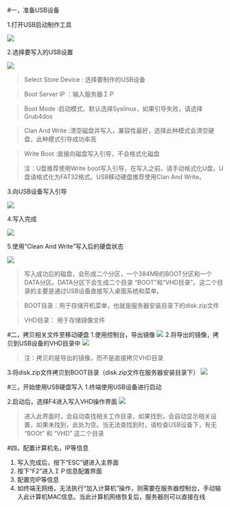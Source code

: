 #一，准备USB设备

1.打开USB启动制作工具

![](/assets/26-1.png)

2.选择要写入的USB设置

![](/assets/26-2.png)





>Select Store Device : 选择要制作的USB设备





>Boot Server IP ：输入服务器ＩＰ



>Boot Mode :启动模式，默认选择Syslinux，如果引导失败，请选择 Grub4dos



>Clan And Write :清空磁盘并写入，兼容性最好，选择此种模式会清空硬盘，此种模式引导成功率高



>Write Boot :直接向磁盘写入引导，不会格式化磁盘

>注：U盘推荐使用Write boot写入引导，在写入之前，请手动格式化U盘，U盘请格式化为FAT32格式。USB移动硬盘推荐使用Clan And Write。





3.向USB设备写入引导

![](/assets/26-3.png)





4.写入完成

![](/assets/26-4.png)





5.使用“Clean And Write”写入后的硬盘状态

![](/assets/26-5.png)



>写入成功后的磁盘，会形成二个分区，一个384MB的BOOT分区和一个DATA分区。DATA分区下会生成二个目录 “BOOT”和“VHD目录”。这二个目录的主要是通过USB设备直接写入桌面系统和菜单。



>BOOT目录：用于存储开机菜单，也就是服务器安装目录下的disk.zip文件



>VHD目录： 用于存储镜像文件





#二，拷贝相关文件至移动硬盘
1.使用控制台，导出镜像
![](/assets/27-1.png)
2.将导出的镜像，拷贝到USB设备的VHD目录中
![](/assets/27-2.png)
> 注：拷贝的是导出的镜像，而不是直接拷贝VHD目录


3.将disk.zip文件拷贝到BOOT目录（disk.zip文件在服务器安装目录下）
![](/assets/27-3.png)


#三，开始使用USB硬盘写入
1.终端使用USB设备进行启动

2.启动后，选择F4进入写入VHD操作界面
![](/assets/27-4.png)

>进入此界面时，会自动查找相关工作目录，如果找到，会自动显示相关设置，如果未找到，此处为空。当无法查找到时，请检查USB设备下，有无 “BOOt” 和 “VHD” 这二个目录


#四，配置计算机名，IP等信息
1. 写入完成后，按下“ESC”键进入主界面
2. 按下“F2”进入ＩＰ信息配置界面
3. 配置完IP等信息
4. 如终端无网络，无法执行“加入计算机”操作，则需要在服务器控制台，手动输入此计算机MAC信息。当此计算机网络恢复后，服务器则可以直接在线




